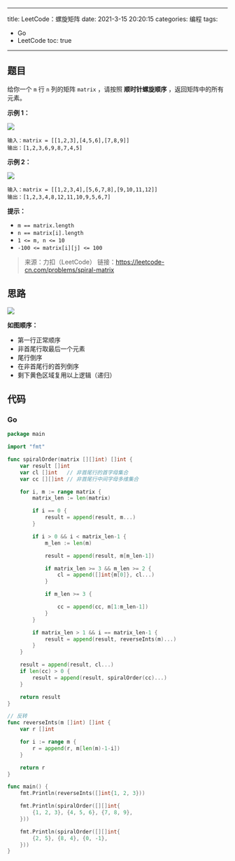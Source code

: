 ----
title: LeetCode：螺旋矩阵
date: 2021-3-15 20:20:15
categories: 编程
tags: 
- Go
- LeetCode
toc: true
----

## 题目

给你一个 `m` 行 `n` 列的矩阵 `matrix` ，请按照 **顺时针螺旋顺序** ，返回矩阵中的所有元素。

**示例 1：**

![](https://s.flc.io/2021-03-15-20-23-05.jpg)

```
输入：matrix = [[1,2,3],[4,5,6],[7,8,9]]
输出：[1,2,3,6,9,8,7,4,5]
```

<!-- more -->

**示例 2：**

![](https://s.flc.io/2021-03-15-20-23-20.jpg)

```
输入：matrix = [[1,2,3,4],[5,6,7,8],[9,10,11,12]]
输出：[1,2,3,4,8,12,11,10,9,5,6,7]
```

**提示：**

- `m == matrix.length`
- `n == matrix[i].length`
- `1 <= m, n <= 10`
- `-100 <= matrix[i][j] <= 100`

> 来源：力扣（LeetCode）
> 链接：https://leetcode-cn.com/problems/spiral-matrix

## 思路

![](https://s.flc.io/2021-03-15-20-31-55.png)

**如图顺序：**

- 第一行正常顺序
- 非首尾行取最后一个元素
- 尾行倒序
- 在非首尾行的首列倒序
- 剩下黄色区域复用以上逻辑（递归）

## 代码

### Go

```go
package main

import "fmt"

func spiralOrder(matrix [][]int) []int {
	var result []int
	var cl []int   // 非首尾行的首字母集合
	var cc [][]int // 非首尾行中间字母多维集合

	for i, m := range matrix {
		matrix_len := len(matrix)

		if i == 0 {
			result = append(result, m...)
		}

		if i > 0 && i < matrix_len-1 {
			m_len := len(m)

			result = append(result, m[m_len-1])

			if matrix_len >= 3 && m_len >= 2 {
				cl = append([]int{m[0]}, cl...)
			}

			if m_len >= 3 {

				cc = append(cc, m[1:m_len-1])
			}
		}

		if matrix_len > 1 && i == matrix_len-1 {
			result = append(result, reverseInts(m)...)
		}
	}

	result = append(result, cl...)
	if len(cc) > 0 {
		result = append(result, spiralOrder(cc)...)
	}

	return result
}

// 反转
func reverseInts(m []int) []int {
	var r []int

	for i := range m {
		r = append(r, m[len(m)-1-i])
	}

	return r
}

func main() {
	fmt.Println(reverseInts([]int{1, 2, 3}))

	fmt.Println(spiralOrder([][]int{
		{1, 2, 3}, {4, 5, 6}, {7, 8, 9},
	}))

	fmt.Println(spiralOrder([][]int{
		{2, 5}, {8, 4}, {0, -1},
	}))
}

```